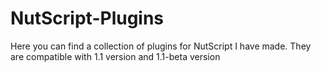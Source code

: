 # NutScript-Plugins
Here you can find a collection of plugins for NutScript I have made. They are compatible with 1.1 version and 1.1-beta version
